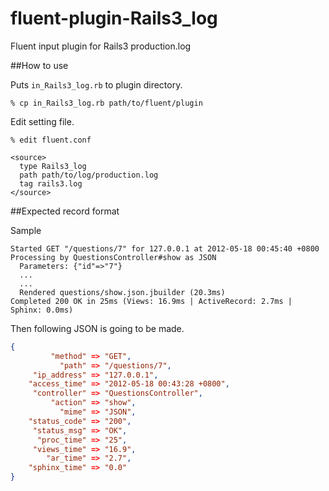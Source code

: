fluent-plugin-Rails3_log
=========================

Fluent input plugin for Rails3 production.log


##How to use

Puts `in_Rails3_log.rb` to plugin directory.

```shell
% cp in_Rails3_log.rb path/to/fluent/plugin
```

Edit setting file.

```shell
% edit fluent.conf
```

```
<source>
  type Rails3_log
  path path/to/log/production.log
  tag rails3.log
</source>
```

##Expected record format

Sample

```
Started GET "/questions/7" for 127.0.0.1 at 2012-05-18 00:45:40 +0800
Processing by QuestionsController#show as JSON
  Parameters: {"id"=>"7"}
  ...
  ...
  Rendered questions/show.json.jbuilder (20.3ms)
Completed 200 OK in 25ms (Views: 16.9ms | ActiveRecord: 2.7ms | Sphinx: 0.0ms)
```

Then following JSON is going to be made.

```json
{
         "method" => "GET",
           "path" => "/questions/7",
     "ip_address" => "127.0.0.1",
    "access_time" => "2012-05-18 00:43:28 +0800",
     "controller" => "QuestionsController",
         "action" => "show",
           "mime" => "JSON",
    "status_code" => "200",
     "status_msg" => "OK",
      "proc_time" => "25",
     "views_time" => "16.9",
        "ar_time" => "2.7",
    "sphinx_time" => "0.0"
}
```
 